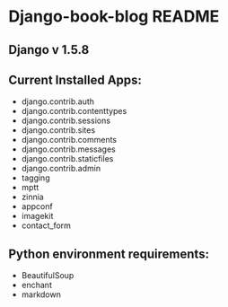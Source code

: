 # Django-book-blog README

## Django v 1.5.8

## Current Installed Apps:
  - django.contrib.auth
  - django.contrib.contenttypes
  - django.contrib.sessions
  - django.contrib.sites
  - django.contrib.comments
  - django.contrib.messages
  - django.contrib.staticfiles
  - django.contrib.admin
  - tagging
  - mptt
  - zinnia
  - appconf
  - imagekit
  - contact_form

## Python environment requirements:
  - BeautifulSoup
  - enchant
  - markdown